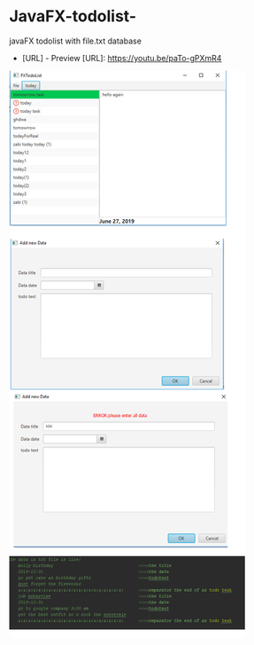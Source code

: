# JavaFX-todolist-
javaFX todolist with file.txt database 
* [URL] - Preview
[URL]: <https://youtu.be/paTo-gPXmR4>



![Alt text](https://github.com/abdeelmadjid/javaFx-todolist/blob/master/New%20Bitmap%20Image.bmp?raw=true "screenshots")
